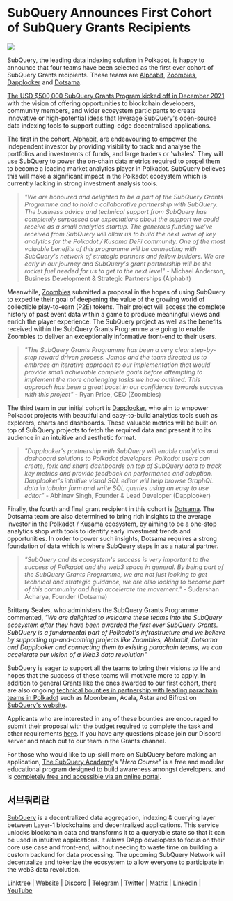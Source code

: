 # SubQuery Announces First Cohort of SubQuery Grants Recipients

![](https://miro.medium.com/max/1400/1*qp0hhPcvodDIMmVScohSnw.png)

SubQuery, the leading data indexing solution in Polkadot, is happy to announce that four teams have been selected as the first ever cohort of SubQuery Grants recipients. These teams are [Alphabit](https://www.polkadata.xyz/), [Zoombies](https://zoombies.world), [Dapplooker](https://dapplooker.com/) and [Dotsama](http://dotsama.ai/).

[The USD $500,000 SubQuery Grants Program kicked off in December 2021](./20211222-grants.md) with the vision of offering opportunities to blockchain developers, community members, and wider ecosystem participants to create innovative or high-potential ideas that leverage SubQuery's open-source data indexing tools to support cutting-edge decentralised applications.

The first in the cohort, [Alphabit](https://www.polkadata.xyz/), are endeavouring to empower the independent investor by providing visibility to track and analyse the portfolios and investments of funds, and large traders or 'whales'. They will use SubQuery to power the on-chain data metrics required to propel them to become a leading market analytics player in Polkadot. SubQuery believes this will make a significant impact in the Polkadot ecosystem which is currently lacking in strong investment analysis tools.

> _"We are honoured and delighted to be a part of the SubQuery Grants Programme and to hold a collaborative partnership with SubQuery. The business advice and technical support from SubQuery has completely surpassed our expectations about the support we could receive as a small analytics startup. The generous funding we've received from SubQuery will allow us to build the next wave of key analytics for the Polkadot / Kusama DeFi community. One of the most valuable benefits of this programme will be connecting with SubQuery's network of strategic partners and fellow builders. We are early in our journey and SubQuery's grant partnership will be the rocket fuel needed for us to get to the next level"_ - Michael Anderson, Business Development & Strategic Partnerships (Alphabit)

Meanwhile, [Zoombies](https://zoombies.world/) submitted a proposal in the hopes of using SubQuery to expedite their goal of deepening the value of the growing world of collectible play-to-earn (P2E) tokens. Their project will access the complete history of past event data within a game to produce meaningful views and enrich the player experience. The SubQuery project as well as the benefits received within the SubQuery Grants Programme are going to enable Zoombies to deliver an exceptionally informative front-end to their users.

> _"The SubQuery Grants Programme has been a very clear step-by-step reward driven process. James and the team directed us to embrace an iterative approach to our implementation that would provide small achievable complete goals before attempting to implement the more challenging tasks we have outlined. This approach has been a great boost in our confidence towards success with this project"_ - Ryan Price, CEO (Zoombies)

The third team in our initial cohort is [Dapplooker](https://dapplooker.com/), who aim to empower Polkadot projects with beautiful and easy-to-build analytics tools such as explorers, charts and dashboards. These valuable metrics will be built on top of SubQuery projects to fetch the required data and present it to its audience in an intuitive and aesthetic format.

> _"Dapplooker's partnership with SubQuery will enable analytics and dashboard solutions to Polkadot developers. Polkadot users can create, fork and share dashboards on top of SubQuery data to track key metrics and provide feedback on performance and adoption. Dapplooker's intuitive visual SQL editor will help browse GraphQL data in tabular form and write SQL queries using an easy to use editor"_ - Abhinav Singh, Founder & Lead Developer (Dapplooker)

Finally, the fourth and final grant recipient in this cohort is [Dotsama](http://dotsama.ai/). The Dotsama team are also determined to bring rich insights to the average investor in the Polkadot / Kusama ecosystem, by aiming to be a one-stop analytics shop with tools to identify early investment trends and opportunities. In order to power such insights, Dotsama requires a strong foundation of data which is where SubQuery steps in as a natural partner.

> _"SubQuery and its ecosystem's success is very important to the success of Polkadot and the web3 space in general. By being part of the SubQuery Grants Programme, we are not just looking to get technical and strategic guidance, we are also looking to become part of this community and help accelerate the movement."_ - Sudarshan Acharya, Founder (Dotsama)

Brittany Seales, who administers the SubQuery Grants Programme commented, _"We are delighted to welcome these teams into the SubQuery ecosystem after they have been awarded the first ever SubQuery Grants. SubQuery is a fundamental part of Polkadot's infrastructure and we believe by supporting up-and-coming projects like Zoombies, Alphabit, Dotsama and Dapplooker and connecting them to existing parachain teams, we can accelerate our vision of a Web3 data revolution"_

SubQuery is eager to support all the teams to bring their visions to life and hopes that the success of these teams will motivate more to apply. In addition to general Grants like the ones awarded to our first cohort, there are also ongoing [technical bounties in partnership with leading parachain teams in Polkadot](./20220127-grants-bounties.md) such as Moonbeam, Acala, Astar and Bifrost on [SubQuery's website](https://subquery.network/grants).

Applicants who are interested in any of these bounties are encouraged to submit their proposal with the budget required to complete the task and other requirements [here](https://docs.google.com/forms/d/e/1FAIpQLSfmMazkebKwNTWThBkVGaxf2Bg8s4aWZ0ZhwiMCtc9kv4sJHQ/viewform). If you have any questions please join our Discord server and reach out to our team in the Grants channel.

For those who would like to up-skill more on SubQuery before making an application, [The SubQuery Academy](./20211018-subquery-launches-the-subquery-academy.md)'s _"Hero Course"_ is a free and modular educational program designed to build awareness amongst developers. and is [completely free and accessible via an online portal](https://subquery.coassemble.com/unlock/dOKZW6O#/).

## 서브쿼리란

[SubQuery](https://subquery.network) is a decentralized data aggregation, indexing & querying layer between Layer-1 blockchains and decentralized applications. This service unlocks blockchain data and transforms it to a queryable state so that it can be used in intuitive applications. It allows DApp developers to focus on their core use case and front-end, without needing to waste time on building a custom backend for data processing. The upcoming SubQuery Network will decentralize and tokenize the ecosystem to allow everyone to participate in the web3 data revolution.

​​[Linktree](https://linktr.ee/subquerynetwork) | [Website](https://subquery.network/) | [Discord](https://discord.com/invite/78zg8aBSMG) | [Telegram](https://t.me/subquerynetwork) | [Twitter](https://twitter.com/subquerynetwork) | [Matrix](https://matrix.to/#/#subquery:matrix.org) | [LinkedIn](https://www.linkedin.com/company/subquery) | [YouTube](https://www.youtube.com/channel/UCi1a6NUUjegcLHDFLr7CqLw)
